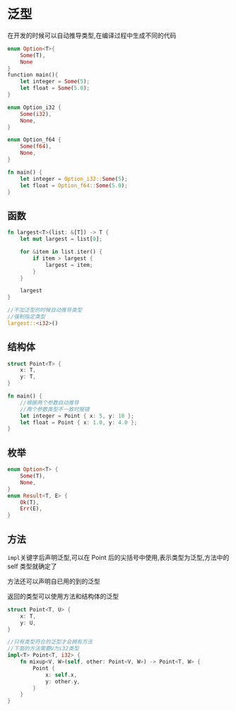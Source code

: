 # 泛型

在开发的时候可以自动推导类型,在编译过程中生成不同的代码

```rs
enum Option<T>{
    Some(T),
    None
}
function main(){
    let integer = Some(5);
    let float = Some(5.0);
}

```

```rs
enum Option_i32 {
    Some(i32),
    None,
}

enum Option_f64 {
    Some(f64),
    None,
}

fn main() {
    let integer = Option_i32::Some(5);
    let float = Option_f64::Some(5.0);
}
```

## 函数

```rs
fn largest<T>(list: &[T]) -> T {
    let mut largest = list[0];

    for &item in list.iter() {
        if item > largest {
            largest = item;
        }
    }

    largest
}

//不加泛型的时候自动推导类型
//强制指定类型
largest::<i32>()
```

## 结构体

```rs
struct Point<T> {
    x: T,
    y: T,
}

fn main() {
    //根据两个参数自动推导
    //两个参数类型不一致时报错
    let integer = Point { x: 5, y: 10 };
    let float = Point { x: 1.0, y: 4.0 };
}
```

## 枚举

```rs
enum Option<T> {
    Some(T),
    None,
}
enum Result<T, E> {
    Ok(T),
    Err(E),
}
```

## 方法

`impl`关键字后声明泛型,可以在 Point 后的尖括号中使用,表示类型为泛型,方法中的 self 类型就确定了

方法还可以声明自已用的到的泛型

返回的类型可以使用方法和结构体的泛型

```rs
struct Point<T, U> {
    x: T,
    y: U,
}

//只有类型符合的泛型才会拥有方法
//下面的方法需要U为i32类型
impl<T> Point<T, i32> {
    fn mixup<V, W>(self, other: Point<V, W>) -> Point<T, W> {
        Point {
            x: self.x,
            y: other.y,
        }
    }
}
```
